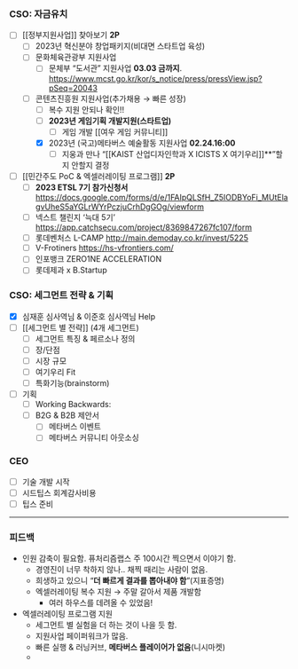 ### CSO: 자금유치 
- [ ] [[정부지원사업]] 찾아보기 **2P**
	- [ ] 2023년 혁신분야 창업패키지(비대면 스타트업 육성)
	- [ ] 문화체육관광부 지원사업
		- [ ] 문체부 “도서관” 지원사업 **03.03 금까지**. https://www.mcst.go.kr/kor/s_notice/press/pressView.jsp?pSeq=20043
	- [ ] 콘텐츠진흥원 지원사업(추가채용 → 빠른 성장)
		- [ ] 복수 지원 안되나 확인!!
		- [ ] **2023년 게임기획 개발지원(스타트업)**
			- [ ] 게임 개발 [[여우 게임 커뮤니티]]
		- [x] 2023년 (국고)메타버스 예술활동 지원사업 **02.24.16:00**
			- [ ] 지웅과 만나 “[[KAIST 산업디자인학과 X ICISTS X 여기우리]]**”할지 안할지 결정
- [ ] [[민간주도 PoC & 엑셀러레이팅 프로그램]] **2P**
	- [ ] **2023 ETSL 7기 참가신청서** https://docs.google.com/forms/d/e/1FAIpQLSfH_Z5IODBYoFi_MUtElagvUheS5aYGLrWYrPczjuCrhDgGOg/viewform
	- [ ] 넥스트 챌린지 ‘늑대 5기’ https://app.catchsecu.com/project/8369847267fc107/form 
	- [ ] 롯데벤처스 L-CAMP http://main.demoday.co.kr/invest/5225
	- [ ] V-Frotiners https://hs-vfrontiers.com/
	- [ ] 인포뱅크 ZERO1NE ACCELERATION
	- [ ] 롯데제과 x B.Startup
### CSO: 세그먼트 전략 & 기획
- [x] 심재훈 심사역님 & 이준호 심사역님 Help
- [ ] [[세그먼트 별 전략]] (4개 세그먼트)
	- [ ] 세그먼트 특징 & 페르소나 정의
	- [ ] 장/단점
	- [ ] 시장 규모
	- [ ] 여기우리 Fit
	- [ ] 특화기능(brainstorm)
- [ ] 기획
	- [ ] Working Backwards: 
	- [ ] B2G & B2B 제안서
		- [ ] 메타버스 이벤트
		- [ ] 메타버스 커뮤니티 아웃소싱

### CEO
- [ ] 기술 개발 시작
- [ ] 시드팁스 회계감사비용
- [ ] 팁스 준비
***
### 피드백 
- 인원 감축이 필요함. 퓨처리즘랩스 주 100시간 찍으면서 이야기 함.
	- 경영진이 너무 착하지 않나.. 채찍 때리는 사람이 없음.
	- 희생하고 있으니 “**더 빠르게 결과를 뽑아내야 함**”(지표증명)
	- 엑셀러레이팅 복수 지원 → 주말 갈아서 제품 개발함
		- 여러 하우스를 데려올 수 있었음!
- 엑셀러레이팅 프로그램 지원
	- 세그먼트 별 실험을 더 하는 것이 나을 듯 함.
	- 지원사업 페이퍼워크가 많음.
	- 빠른 실행 & 러닝커브, **메타버스 플레이어가 없음**(니시마켓)
	- 